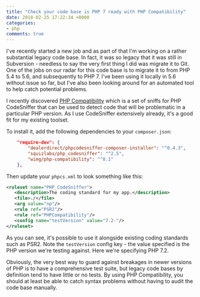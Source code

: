 ```yaml
---
title: "Check your code base is PHP 7 ready with PHP Compatibility"
date: 2018-02-25 17:22:34 +0000
categories:
- php
comments: true
---
```


I've recently started a new job and as part of that I'm working on a rather substantial legacy code base. In fact, it was so legacy that it was still in Subversion - needless to say the very first thing I did was migrate it to Git. One of the jobs on our radar for this code base is to migrate it to from PHP 5.4 to 5.6, and subsequently to PHP 7. I've been using it locally in 5.6 without issue so far, but I've also been looking around for an automated tool to help catch potential problems.

I recently discovered [PHP Compatibility](https://github.com/wimg/PHPCompatibility) which is a set of sniffs for PHP CodeSniffer that can be used to detect code that will be problematic in a particular PHP version. As I use CodeSniffer extensively already, it's a good fit for my existing toolset.

To install it, add the following dependencies to your `composer.json`:

```json
    "require-dev": {
        "dealerdirect/phpcodesniffer-composer-installer": "^0.4.3",
        "squizlabs/php_codesniffer": "^2.5",
        "wimg/php-compatibility": "^8.1"
    },
```

Then update your `phpcs.xml` to look something like this:

```xml
<ruleset name="PHP_CodeSniffer">
   <description>The coding standard for my app.</description>
   <file>./</file>
   <arg value="np"/>
   <rule ref="PSR2"/>
   <rule ref="PHPCompatibility"/>
   <config name="testVersion" value="7.2-"/>
</ruleset>
```

As you can see, it's possible to use it alongside existing coding standards such as PSR2. Note the `testVersion` config key - the value specified is the PHP version we're testing against. Here we're specifying PHP 7.2.

Obviously, the very best way to guard against breakages in newer versions of PHP is to have a comprehensive test suite, but legacy code bases by definition tend to have little or no tests. By using PHP Compatibility, you should at least be able to catch syntax problems without having to audit the code base manually.
